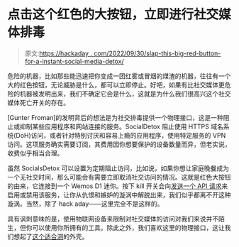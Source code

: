 # 点击这个红色的大按钮，立即进行社交媒体排毒

> 原文:[https://hackaday . com/2022/09/30/slap-this-big-red-button-for-a-instant-social-media-detox/](https://hackaday.com/2022/09/30/slap-this-big-red-button-for-an-instant-social-media-detox/)

危险的机器，比如那些能迅速把你变成一团红雾或冒烟的煤渣的机器，往往有一个大的红色按钮，无论威胁是什么，都可以立即停止。好吧，如果有比社交媒体更危险的机器被发明出来，我们不确定它会是什么，这就是为什么我们很高兴这个社交媒体死亡开关的存在。

[Gunter Froman]的发明背后的想法是为社交排毒提供一个物理接口，这是一种阻止或抑制某些应用程序和网站连接的服务。SocialDetox 阻止使用 HTTPS 域名系统(DoH)访问，或者针对特别讨厌和容易上瘾的应用程序，使用特定服务的 VPN 访问。这项服务确实需要订阅，其费用因你想要保护的设备数量而异，但老实说，收费似乎相当合理。

虽然 SocialsDetox 可以设置为定期阻止访问，比如说，如果你想让家庭晚餐成为一个无社交时间，那么可能会有需要立即取消社交访问的情况。这就是红色大按钮的由来，它连接到一个 Wemos D1 迷你。按下 kill 开关会向[发送一个 API 请求](https://apidocs.socialsdetox.com/)来启用或禁用该服务，让你从仇恨和嫉妒的漩涡中解脱出来，我们似乎都离不开这种漩涡。当然，除了 hack aday——这里完全不是这样的。

具有讽刺意味的是，使用物联网设备来限制对社交媒体的访问对我们来说并不陌生，但你可以使用你所拥有的工具。除此之外，我们喜欢这里的物理接口，这让我们想起了[这个适合洞](https://hackaday.com/2021/06/15/spam-caught-in-a-tin-of-spam/)的外壳。